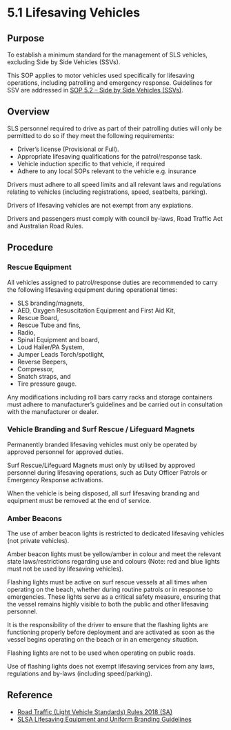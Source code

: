 # 5.1 Lifesaving Vehicles

## Purpose

To establish a minimum standard for the management of SLS vehicles, excluding Side by Side Vehicles (SSVs).

This SOP applies to motor vehicles used specifically for lifesaving operations, including patrolling and emergency response. Guidelines for SSV are addressed in [SOP 5.2 – Side by Side Vehicles (SSVs)](#_5.2_Side-By-Side_Vehicle).

## Overview

SLS personnel required to drive as part of their patrolling duties will only be permitted to do so if they meet the following requirements:

- Driver’s license (Provisional or Full).
- Appropriate lifesaving qualifications for the patrol/response task.
- Vehicle induction specific to that vehicle, if required
- Adhere to any local SOPs relevant to the vehicle e.g. insurance

Drivers must adhere to all speed limits and all relevant laws and regulations relating to vehicles (including registrations, speed, seatbelts, parking).

Drivers of lifesaving vehicles are not exempt from any expiations.

Drivers and passengers must comply with council by-laws, Road Traffic Act and Australian Road Rules.

## Procedure

### Rescue Equipment

All vehicles assigned to patrol/response duties are recommended to carry the following lifesaving equipment during operational times:

- SLS branding/magnets,
- AED, Oxygen Resuscitation Equipment and First Aid Kit,
- Rescue Board,
- Rescue Tube and fins,
- Radio,
- Spinal Equipment and board,
- Loud Hailer/PA System,
- Jumper Leads Torch/spotlight,
- Reverse Beepers,
- Compressor,
- Snatch straps, and
- Tire pressure gauge.

Any modifications including roll bars carry racks and storage containers must adhere to manufacturer’s guidelines and be carried out in consultation with the manufacturer or dealer.

### Vehicle Branding and Surf Rescue / Lifeguard Magnets

Permanently branded lifesaving vehicles must only be operated by approved personnel for approved duties.

Surf Rescue/Lifeguard Magnets must only by utilised by approved personnel during lifesaving operations, such as Duty Officer Patrols or Emergency Response activations.

When the vehicle is being disposed, all surf lifesaving branding and equipment must be removed at the end of service.

### Amber Beacons

The use of amber beacon lights is restricted to dedicated lifesaving vehicles (not private vehicles).

Amber beacon lights must be yellow/amber in colour and meet the relevant state laws/restrictions regarding use and colours (Note: red and blue lights must not be used by lifesaving vehicles).

Flashing lights must be active on surf rescue vessels at all times when operating on the beach, whether during routine patrols or in response to emergencies. These lights serve as a critical safety measure, ensuring that the vessel remains highly visible to both the public and other lifesaving personnel.

It is the responsibility of the driver to ensure that the flashing lights are functioning properly before deployment and are activated as soon as the vessel begins operating on the beach or in an emergency situation.

Flashing lights are not to be used when operating on public roads.

Use of flashing lights does not exempt lifesaving services from any laws, regulations and by-laws (including speed/parking).

## Reference

- [Road Traffic (Light Vehicle Standards) Rules 2018 (SA)](https://www.legislation.sa.gov.au/__legislation/lz/c/r/road%20traffic%20%28light%20vehicle%20standards%29%20rules%202018/current/2018.5.auth.pdf)
- [SLSA Lifesaving Equipment and Uniform Branding Guidelines](https://members.sls.com.au/members/document_library/1/media/2526)